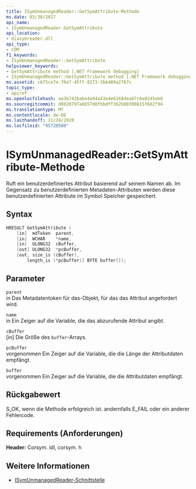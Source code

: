 ```yaml
---
title: ISymUnmanagedReader::GetSymAttribute-Methode
ms.date: 03/30/2017
api_name:
- ISymUnmanagedReader.GetSymAttribute
api_location:
- diasymreader.dll
api_type:
- COM
f1_keywords:
- ISymUnmanagedReader::GetSymAttribute
helpviewer_keywords:
- GetSymAttribute method [.NET Framework debugging]
- ISymUnmanagedReader::GetSymAttribute method [.NET Framework debugging]
ms.assetid: c675ce7e-76e7-45ff-8273-3b6489a2767c
topic_type:
- apiref
ms.openlocfilehash: aa3b742babe4a94a43e4e6168dea67c0a0245eb0
ms.sourcegitcommit: d8020797a6657d0fbbdff362b80300815f682f94
ms.translationtype: MT
ms.contentlocale: de-DE
ms.lasthandoff: 11/24/2020
ms.locfileid: "95720580"
---
```

# <a name="isymunmanagedreadergetsymattribute-method"></a>ISymUnmanagedReader::GetSymAttribute-Methode

Ruft ein benutzerdefiniertes Attribut basierend auf seinem Namen ab. Im Gegensatz zu benutzerdefinierten Metadaten-Attributen werden diese benutzerdefinierten Attribute im Symbol Speicher gespeichert.  
  
## <a name="syntax"></a>Syntax  
  
```cpp  
HRESULT GetSymAttribute (  
    [in]  mdToken  parent,  
    [in]  WCHAR    *name,  
    [in]  ULONG32  cBuffer,  
    [out] ULONG32  *pcBuffer,  
    [out, size_is (cBuffer),  
        length_is (*pcBuffer)] BYTE buffer[]);  
```  
  
## <a name="parameters"></a>Parameter  

 `parent`  
 in Das Metadatentoken für das-Objekt, für das das Attribut angefordert wird.  
  
 `name`  
 in Ein Zeiger auf die Variable, die das abzurufende Attribut angibt.  
  
 `cBuffer`  
 [in] Die Größe des `buffer`-Arrays.  
  
 `pcBuffer`  
 vorgenommen Ein Zeiger auf die Variable, die die Länge der Attributdaten empfängt.  
  
 `buffer`  
 vorgenommen Ein Zeiger auf die Variable, die die Attributdaten empfängt.  
  
## <a name="return-value"></a>Rückgabewert  

 S_OK, wenn die Methode erfolgreich ist. andernfalls E_FAIL oder ein anderer Fehlercode.  
  
## <a name="requirements"></a>Requirements (Anforderungen)  

 **Header:** Corsym. idl, corsym. h  
  
## <a name="see-also"></a>Weitere Informationen

- [ISymUnmanagedReader-Schnittstelle](isymunmanagedreader-interface.md)
